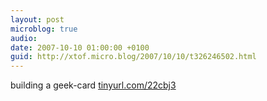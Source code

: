 ```yaml
---
layout: post
microblog: true
audio: 
date: 2007-10-10 01:00:00 +0100
guid: http://xtof.micro.blog/2007/10/10/t326246502.html
---
```

building a geek-card [tinyurl.com/22cbj3](http://tinyurl.com/22cbj3)
